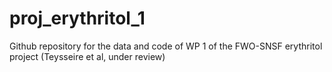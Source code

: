 # proj_erythritol_1
Github repository for the data and code of WP 1 of the FWO-SNSF erythritol project (Teysseire et al, under review)
